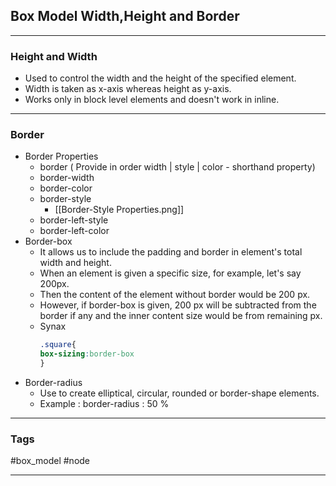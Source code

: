 ## Box Model Width,Height and Border
---
### Height and Width
- Used to control the width and the height of the specified element.
- Width is taken as x-axis whereas height as y-axis.
- Works only in block level elements and doesn't work in inline.
---
### Border
- Border Properties
	- border ( Provide in order width | style | color - shorthand property)	
	- border-width
	- border-color
	- border-style
		- [[Border-Style Properties.png]]
	- border-left-style
	- border-left-color
- Border-box
	- It allows us to include the padding and border in element's total width and height.
	- When an element is given a  specific size, for example, let's say 200px.
	- Then the content of the element without border would be 200 px.
	- However, if border-box is given, 200 px will be subtracted from the border if any and the inner content size would be from remaining px.
	- Synax
		```CSS
		.square{
		box-sizing:border-box
		}
		```
- Border-radius
	- Use to create elliptical, circular, rounded or border-shape elements.
	- Example : border-radius : 50 %

---
### Tags
#box_model #node 

---